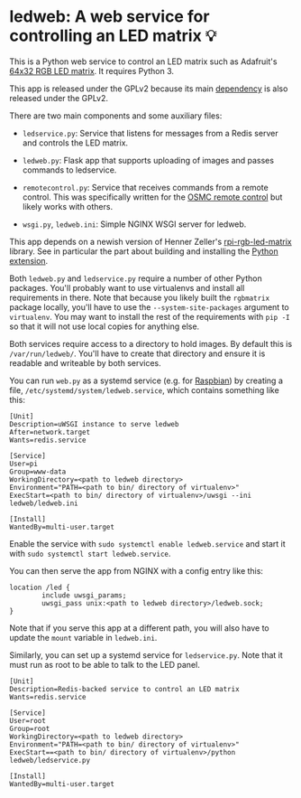 # ledweb: A web service for controlling an LED matrix :bulb:

This is a Python web service to control an LED matrix such as
Adafruit's [64x32 RGB LED matrix][].  It requires Python 3.

This app is released under the GPLv2 because its main [dependency][]
is also released under the GPLv2.

There are two main components and some auxiliary files:

* `ledservice.py`: Service that listens for messages from a
  Redis server and controls the LED matrix.

* `ledweb.py`: Flask app that supports uploading of images
  and passes commands to ledservice.

* `remotecontrol.py`: Service that receives commands from a remote
  control.  This was specifically written for the [OSMC remote control][]
  but likely works with others.

* `wsgi.py`, `ledweb.ini`: Simple NGINX WSGI server for ledweb.

This app depends on a newish version of Henner Zeller's [rpi-rgb-led-matrix][]
library.  See in particular the part about building and installing
the [Python extension][].

Both `ledweb.py` and `ledservice.py` require a number of other Python
packages.  You'll probably want to use virtualenvs and install all
requirements in there.  Note that because you likely built the
`rgbmatrix` package locally, you'll have to use the
`--system-site-packages` argument to `virtualenv`.  You may want to
install the rest of the requirements with `pip -I` so that it
will not use local copies for anything else.

Both services require access to a directory to hold images.  By
default this is `/var/run/ledweb/`.  You'll have to create that
directory and ensure it is readable and writeable by both services.

You can run `web.py` as a systemd service (e.g. for [Raspbian][])
by creating a file, `/etc/systemd/system/ledweb.service`, which
contains something like this:

```
[Unit]
Description=uWSGI instance to serve ledweb
After=network.target
Wants=redis.service

[Service]
User=pi
Group=www-data
WorkingDirectory=<path to ledweb directory>
Environment="PATH=<path to bin/ directory of virtualenv>"
ExecStart=<path to bin/ directory of virtualenv>/uwsgi --ini ledweb/ledweb.ini

[Install]
WantedBy=multi-user.target
```

Enable the service with `sudo systemctl enable ledweb.service` and
start it with `sudo systemctl start ledweb.service`.

You can then serve the app from NGINX with a config entry like this:

```
location /led {
        include uwsgi_params;
        uwsgi_pass unix:<path to ledweb directory>/ledweb.sock;
}
```

Note that if you serve this app at a different path, you will also have to
update the `mount` variable in `ledweb.ini`.

Similarly, you can set up a systemd service for `ledservice.py`.  Note that
it must run as root to be able to talk to the LED panel.

```
[Unit]
Description=Redis-backed service to control an LED matrix
Wants=redis.service

[Service]
User=root
Group=root
WorkingDirectory=<path to ledweb directory>
Environment="PATH=<path to bin/ directory of virtualenv>"
ExecStart==<path to bin/ directory of virtualenv>/python ledweb/ledservice.py

[Install]
WantedBy=multi-user.target
```

[dependency]: https://github.com/adafruit/rpi-rgb-led-matrix
[64x32 RGB LED matrix]: https://www.adafruit.com/product/2279
[OSMC remote control]: https://osmc.tv/store/product/osmc-remote-control/
[rpi-rgb-led-matrix]: https://github.com/hzeller/rpi-rgb-led-matrix
[Python extension]: https://github.com/hzeller/rpi-rgb-led-matrix/tree/master/bindings/python
[Raspbian]: https://www.raspbian.org/
